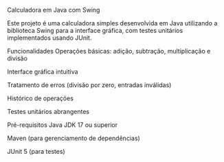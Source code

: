 Calculadora em Java com Swing


Este projeto é uma calculadora simples desenvolvida em Java utilizando a biblioteca Swing para a interface gráfica, com testes unitários implementados usando JUnit.

Funcionalidades
Operações básicas: adição, subtração, multiplicação e divisão

Interface gráfica intuitiva

Tratamento de erros (divisão por zero, entradas inválidas)

Histórico de operações

Testes unitários abrangentes

Pré-requisitos
Java JDK 17 ou superior

Maven (para gerenciamento de dependências)

JUnit 5 (para testes)
